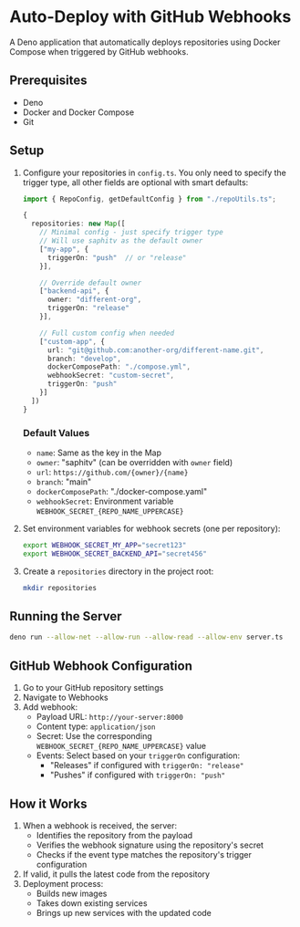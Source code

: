 # Auto-Deploy with GitHub Webhooks

A Deno application that automatically deploys repositories using Docker Compose when triggered by GitHub webhooks.

## Prerequisites

- Deno
- Docker and Docker Compose
- Git

## Setup

1. Configure your repositories in `config.ts`. You only need to specify the trigger type, all other fields are optional with smart defaults:

   ```typescript
   import { RepoConfig, getDefaultConfig } from "./repoUtils.ts";

   {
     repositories: new Map([
       // Minimal config - just specify trigger type
       // Will use saphitv as the default owner
       ["my-app", { 
         triggerOn: "push"  // or "release"
       }],

       // Override default owner
       ["backend-api", {
         owner: "different-org",
         triggerOn: "release"
       }],

       // Full custom config when needed
       ["custom-app", {
         url: "git@github.com:another-org/different-name.git",
         branch: "develop",
         dockerComposePath: "./compose.yml",
         webhookSecret: "custom-secret",
         triggerOn: "push"
       }]
     ])
   }
   ```

   ### Default Values
   - `name`: Same as the key in the Map
   - `owner`: "saphitv" (can be overridden with `owner` field)
   - `url`: `https://github.com/{owner}/{name}`
   - `branch`: "main"
   - `dockerComposePath`: "./docker-compose.yaml"
   - `webhookSecret`: Environment variable `WEBHOOK_SECRET_{REPO_NAME_UPPERCASE}`

2. Set environment variables for webhook secrets (one per repository):
   ```bash
   export WEBHOOK_SECRET_MY_APP="secret123"
   export WEBHOOK_SECRET_BACKEND_API="secret456"
   ```

3. Create a `repositories` directory in the project root:
   ```bash
   mkdir repositories
   ```

## Running the Server

```bash
deno run --allow-net --allow-run --allow-read --allow-env server.ts
```

## GitHub Webhook Configuration

1. Go to your GitHub repository settings
2. Navigate to Webhooks
3. Add webhook:
   - Payload URL: `http://your-server:8000`
   - Content type: `application/json`
   - Secret: Use the corresponding `WEBHOOK_SECRET_{REPO_NAME_UPPERCASE}` value
   - Events: Select based on your `triggerOn` configuration:
     - "Releases" if configured with `triggerOn: "release"`
     - "Pushes" if configured with `triggerOn: "push"`

## How it Works

1. When a webhook is received, the server:
   - Identifies the repository from the payload
   - Verifies the webhook signature using the repository's secret
   - Checks if the event type matches the repository's trigger configuration
2. If valid, it pulls the latest code from the repository
3. Deployment process:
   - Builds new images
   - Takes down existing services
   - Brings up new services with the updated code